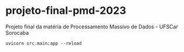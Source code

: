 # projeto-final-pmd-2023
Projeto final da matéria de Processamento Massivo de Dados - UFSCar Sorocaba


```
uvicorn src.main:app --reload
```
